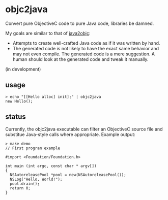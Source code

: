 objc2java
=========

Convert pure ObjectiveC code to pure Java code, libraries be damned.

My goals are similar to that of [java2objc](https://code.google.com/p/java2objc/):

* Attempts to create well-crafted Java code as if it was written by hand.
* The generated code is not likely to have the exact same behavior and may not even compile. The generated code is a mere suggestion. A human should look at the generated code and tweak it manually.

(in development)


usage
-----

    > echo "[[Hello alloc] init];" | objc2java
    new Hello();


status
------

Currently, the objc2java executable can filter an ObjectiveC source file and substitue Java-style calls where appropriate. Example output:

    > make demo
    // First program example
    
    #import <Foundation/Foundation.h>
    
    int main (int argc, const char * argv[])
    {
      NSAutoreleasePool *pool = new(NSAutoreleasePool());
      NSLog("Hello, World!");
      pool.drain();
      return 0;
    }
